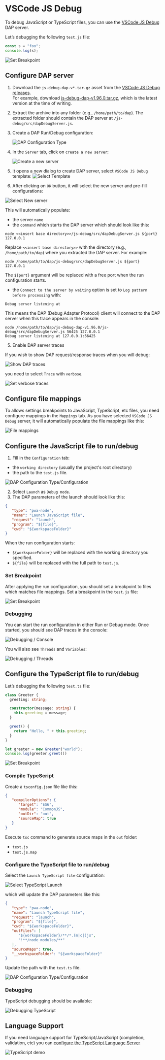 # VSCode JS Debug

To debug JavaScript or TypeScript files, you can use the [VSCode JS Debug](https://github.com/microsoft/vscode-js-debug) DAP server.

Let’s debugging the following `test.js` file:

```js
const s = "foo";
console.log(s);
```

![Set Breakpoint](../images/vscode-js-debug/set_breakpoint.png)

## Configure DAP server

1. Download the `js-debug-dap-v*.tar.gz` asset from the [VSCode JS Debug releases](https://github.com/microsoft/vscode-js-debug/releases).  
   For example, download [js-debug-dap-v1.96.0.tar.gz](https://github.com/microsoft/vscode-js-debug/releases/download/v1.96.0/js-debug-dap-v1.96.0.tar.gz), which is the latest version at the time of writing.

2. Extract the archive into any folder (e.g., `/home/path/to/dap`). The extracted folder should contain the DAP server at `/js-debug/src/dapDebugServer.js`.

3. Create a DAP Run/Debug configuration:

   ![DAP Configuration Type](../images/DAP_config_type.png)

4. In the `Server` tab, click on `create a new server`:

   ![Create a new server](../images/DAP_server_create_link.png)

5. It opens a new dialog to create DAP server, select `VSCode JS Debug` template:
   ![Select Template](../images/vscode-js-debug/select_template.png)

6. After clicking on `OK` button, it will select the new server and pre-fill configurations:

![Select New server](../images/vscode-js-debug/select_new_server.png)

This will automatically populate: 

 * the server `name`
 * the `command` which starts the DAP server which should look like this:

```
node <<insert base directory>>/js-debug/src/dapDebugServer.js ${port} 127.0.0.1
```

Replace `<<insert base directory>>` with the directory  (e.g., `/home/path/to/dap`) where you extracted the DAP server. For example:

```
node /home/path/to/dap/js-debug/src/dapDebugServer.js ${port} 127.0.0.1
```

The `${port}` argument will be replaced with a free port when the run configuration starts.

 * the `Connect to the server by waiting` option is set to `Log pattern before processing` with:

 ```
 Debug server listening at
```

This means the DAP (Debug Adapter Protocol) client will connect to the DAP server when this trace appears in the console:

```
node /home/path/to/dap/js-debug-dap-v1.96.0/js-debug/src/dapDebugServer.js 56425 127.0.0.1
Debug server listening at 127.0.0.1:56425
```

5. Enable DAP server traces

If you wish to show DAP request/response traces when you will debug:

![Show DAP traces](../images/vscode-js-debug/traces_in_console.png)

you need to select `Trace` with `verbose`.

![Set verbose traces](../images/vscode-js-debug/set_traces.png)

## Configure file mappings

To allows settings breakpoints to JavaScript, TypeScript, etc files, you need configure mappings in the `Mappings` tab.
As you have selected `VSCode JS Debug` server, it will automatically populate the file mappings like this:

![File mappings](../images/vscode-js-debug/file_mappings_tab.png)

## Configure the JavaScript file to run/debug

1. Fill in the `Configuration` tab:

- the `working directory` (usually the project's root directory) 
- the path to the `test.js` file.

![DAP Configuration Type/Configuration](../images/vscode-js-debug/configuration_tab.png)

2. Select `Launch` as `Debug mode`.
3. The DAP parameters of the launch should look like this:

```json
{
   "type": "pwa-node",
   "name": "Launch JavaScript file",
   "request": "launch",
   "program": "${file}",
   "cwd": "${workspaceFolder}"
}
```

When the run configuration starts:

- `${workspaceFolder}` will be replaced with the working directory you specified.
- `${file}` will be replaced with the full path to `test.js`.

### Set Breakpoint

After applying the run configuration, you should set a breakpoint to files which matches file mappings.
Set a breakpoint in the `test.js` file:

![Set Breakpoint](../images/vscode-js-debug/set_breakpoint.png)

### Debugging

You can start the run configuration in either Run or Debug mode. Once started, you should see DAP traces in the console:

![Debugging / Console](../images/vscode-js-debug/debug_console_tab.png)

You will also see `Threads` and `Variables`:

![Debugging / Threads](../images/vscode-js-debug/debug_threads_tab.png)

## Configure the TypeScript file to run/debug

Let’s debugging the following `test.ts` file:

```ts
class Greeter {
  greeting: string;

  constructor(message: string) {
    this.greeting = message;
  }

  greet() {
    return "Hello, " + this.greeting;
  }
}

let greeter = new Greeter("world");
console.log(greeter.greet())
```

![Set Breakpoint](../images/vscode-js-debug/set_breakpoint_ts.png)

### Compile TypeScript

Create a `tsconfig.json` file like this:

```json
{
   "compilerOptions": {
      "target": "ES6",
      "module": "CommonJS",
      "outDir": "out",
      "sourceMap": true
   }
}
```

Execute `tsc` command to generate source maps in the `out` folder:

 * `test.js`
 * `test.js.map`

### Configure the TypeScript file to run/debug

Select the `Launch TypeScript file` configuration:

![Select TypeScript Launch](../images/vscode-js-debug/select_typescript_launch.png)

which will update the DAP parameters like this:

```json
{
   "type": "pwa-node",
   "name": "Launch TypeScript file",
   "request": "launch",
   "program": "${file}",
   "cwd": "${workspaceFolder}",
   "outFiles": [
      "${workspaceFolder}/**/*.(m|c|)js",
      "!**/node_modules/**"
   ],
   "sourceMaps": true,
   "__workspaceFolder": "${workspaceFolder}"
}
```

Update the path with the `test.ts` file. 

![DAP Configuration Type/Configuration](../images/vscode-js-debug/configuration_ts_tab.png)

### Debugging

TypeScript debugging should be available:

![Debugging TypeScript](../images/vscode-js-debug/debug_ts.png)

## Language Support

If you need language support for TypeScript/JavaScript (completion, validation, etc) you can [configure the TypeScript Language Server](../../user-defined-ls/typescript-language-server.md)

![TypeScript demo](../../images/user-defined-ls/typescript-language-server/demo_ls.gif)